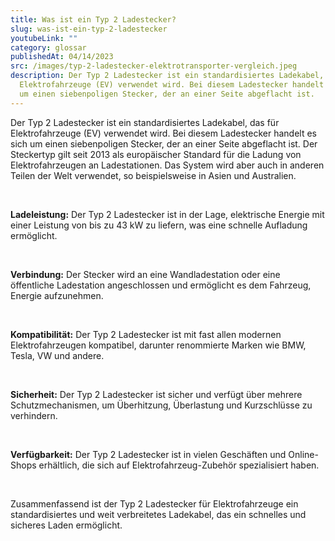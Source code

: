 ```yaml
---
title: Was ist ein Typ 2 Ladestecker?
slug: was-ist-ein-typ-2-ladestecker
youtubeLink: ""
category: glossar
publishedAt: 04/14/2023
src: /images/typ-2-ladestecker-elektrotransporter-vergleich.jpeg
description: Der Typ 2 Ladestecker ist ein standardisiertes Ladekabel, das für
  Elektrofahrzeuge (EV) verwendet wird. Bei diesem Ladestecker handelt es sich
  um einen siebenpoligen Stecker, der an einer Seite abgeflacht ist.
---
```

Der Typ 2 Ladestecker ist ein standardisiertes Ladekabel, das für Elektrofahrzeuge (EV) verwendet wird. Bei diesem Ladestecker handelt es sich um einen siebenpoligen Stecker, der an einer Seite abgeflacht ist. Der Steckertyp gilt seit 2013 als europäischer Standard für die Ladung von Elektrofahrzeugen an Ladestationen. Das System wird aber auch in anderen Teilen der Welt verwendet, so beispielsweise in Asien und Australien.

<br />

**Ladeleistung:** Der Typ 2 Ladestecker ist in der Lage, elektrische Energie mit einer Leistung von bis zu 43 kW zu liefern, was eine schnelle Aufladung ermöglicht.

<br />

**Verbindung:** Der Stecker wird an eine Wandladestation oder eine öffentliche Ladestation angeschlossen und ermöglicht es dem Fahrzeug, Energie aufzunehmen.

<br />

**Kompatibilität:** Der Typ 2 Ladestecker ist mit fast allen modernen Elektrofahrzeugen kompatibel, darunter renommierte Marken wie BMW, Tesla, VW und andere. 

<br />

**Sicherheit:** Der Typ 2 Ladestecker ist sicher und verfügt über mehrere Schutzmechanismen, um Überhitzung, Überlastung und Kurzschlüsse zu verhindern.

<br />

**Verfügbarkeit:** Der Typ 2 Ladestecker ist in vielen Geschäften und Online-Shops erhältlich, die sich auf Elektrofahrzeug-Zubehör spezialisiert haben.

<br />

Zusammenfassend ist der Typ 2 Ladestecker für Elektrofahrzeuge ein standardisiertes und weit verbreitetes Ladekabel, das ein schnelles und sicheres Laden ermöglicht.